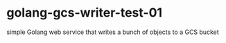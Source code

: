 # golang-gcs-writer-test-01
simple Golang web service that writes a bunch of objects to a GCS bucket 
